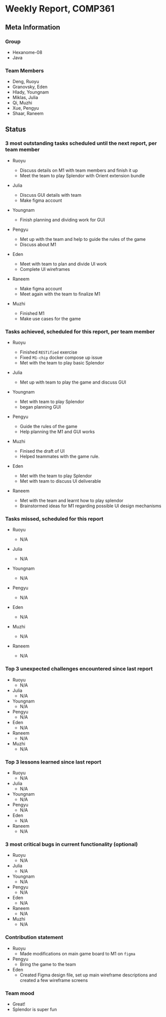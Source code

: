 # Weekly Report, COMP361

## Meta Information

### Group

 * Hexanome-08
 * Java

### Team Members

 * Deng, Ruoyu
 * Granovsky, Eden
 * Hlady, Youngnam
 * Miklas, Julia
 * Qi, Muzhi
 * Xue, Pengyu
 * Shaar, Raneem

## Status

### 3 most outstanding tasks scheduled until the next report, per team member

 * Ruoyu
    * Discuss details on M1 with team members and finish it up
    * Meet the team to play Splendor with Orient extension bundle

 * Julia
    * Discuss GUI details with team
    * Make figma account

* Youngnam
    * Finish planning and dividing work for GUI 
    
* Pengyu
    * Met up with the team and help to guide the rules of the game
    * Discuss about M1 

* Eden
   * Meet with team to plan and divide UI work
   * Complete UI wireframes

* Raneem
   * Make figma account
   * Meet again with the team to finalize M1

* Muzhi
   * Finished M1
   * Make use cases for the game
 
### Tasks achieved, scheduled for this report, per team member

 * Ruoyu
    * Finished `RESTified` exercise
    * Fixed `M1-chip` docker compose up issue
    * Met with the team to play basic Splendor
  * Julia
    * Met up with team to play the game and discuss GUI
  * Youngnam
    * Met with team to play Splendor
    * began planning GUI
* Pengyu
    * Guide the rules of the game
    * Help planning the M1 and GUI works

* Muzhi
   * Finised the draft of UI
   * Helped teammates with the game rule.

* Eden
   * Met with the team to play Splendor
   * Met with team to discuss UI deliverable

* Raneem
   * Met with the team and learnt how to play splendor
   * Brainstormed ideas for M1 regarding possible UI design mechanisms

### Tasks missed, scheduled for this report

 * Ruoyu
    * N/A
 * Julia
    * N/A
 * Youngnam
    * N/A
* Pengyu
    * N/A
* Eden
   * N/A
* Muzhi
   * N/A

* Raneem
   * N/A

### Top 3 unexpected challenges encountered since last report

 * Ruoyu
    * N/A
 * Julia
    * N/A
 * Youngnam
    * N/A
 * Pengyu
    * N/A
 * Eden
   * N/A
* Raneem
   * N/A
* Muzhi
   * N/A

### Top 3 lessons learned since last report

 * Ruoyu
    * N/A
 * Julia
    * N/A
 * Youngnam
    * N/A
 * Pengyu
    * N/A
 * Eden
   * N/A
* Raneem
   * N/A
  
### 3 most critical bugs in current functionality (optional)

 * Ruoyu
    * N/A
 * Julia
    * N/A
 * Youngnam
    * N/A
 * Pengyu
    * N/A
 * Eden
   * N/A
* Raneem
   * N/A
* Muzhi
   * N/A

### Contribution statement

 * Ruoyu
    * Made modifications on main game board to M1 on `figma`
* Pengyu
    * Bring the game to the team
 * Eden
   * Created Figma design file, set up main wireframe descriptions and created a few wireframe screens

### Team mood

 * Great!
 * Splendor is super fun
